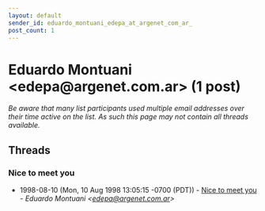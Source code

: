```yaml
---
layout: default
sender_id: eduardo_montuani_edepa_at_argenet_com_ar_
post_count: 1
---
```


# Eduardo Montuani <edepa<span>@</span>argenet.com.ar> (1 post)

_Be aware that many list participants used multiple email addresses over their time active on the list. As such this page may not contain all threads available._

## Threads

### Nice to meet you
+ 1998-08-10 (Mon, 10 Aug 1998 13:05:15 -0700 (PDT)) - [Nice to meet you](/archive/1998/08/c17fd2b4211ae8a81cc6b6c4e65c0e9217827fd33900c5c4b61a8c45ec66baf9) - _Eduardo Montuani \<edepa@argenet.com.ar\>_

